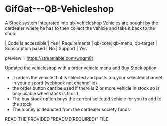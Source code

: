 # GifGat---QB-Vehicleshop
A Stock system Integrated into qb-vehicleshop  Vehicles are bought by the cardealer where he has to then collect the vehicle and take it back to the shop

| Code is accessible | Yes
| Requirements | qb-core, qb-menu, qb-target
| Subscription based | No
| Support | Yes

preview = https://streamable.com/wogm8t

Updated the vehicleshop with a order vehicle menu and Buy Stock option
- it orders the vehicle that is selected and posts tou your selected channel in your discord (webhook not channel id)
- the order button cant be used if there is 2 or more vehicle in stock so is only usable when stock is 0 or 1
- The buy stock option buys the current selected vehicle for you to add to the stock
- The money is deducted from the cardealer society funds

READ THE PROVIDED "README(REQUIRED)" FILE
